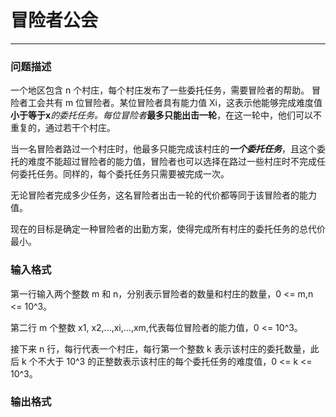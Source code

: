 # 冒险者公会
***
### 问题描述

一个地区包含 n 个村庄，每个村庄发布了一些委托任务，需要冒险者的帮助。 
冒险者工会共有 m 位冒险者。某位冒险者具有能力值 Xi，这表示他能够完成难度值 **小于等于x***的委托任务。每位冒险者***最多只能出击一轮**，在这一轮中，他们可以不重复的，通过若干个村庄。  

当一名冒险者路过一个村庄时，他最多只能完成该村庄的***一个委托任务***，且这个委托的难度不能超过冒险者的能力值，冒险者也可以选择在路过一些村庄时不完成任何委托任务。同样的，每个委托任务只需要被完成一次。  

无论冒险者完成多少任务，这名冒险者出击一轮的代价都等同于该冒险者的能力值。  

现在的目标是确定一种冒险者的出勤方案，使得完成所有村庄的委托任务的总代价最小。  

### 输入格式

第一行输入两个整数 m 和 n，分别表示冒险者的数量和村庄的数量，0 <= m,n <= 10^3。  

第二行 m 个整数 x1, x2,...,xi,...,xm,代表每位冒险者的能力值，0 <= 10^3。  

接下来 n 行，每行代表一个村庄，每行第一个整数 k 表示该村庄的委托数量，此后 k 个不大于 10^3 的正整数表示该村庄的每个委托任务的难度值，0 <= k <= 10^3。  

### 输出格式
